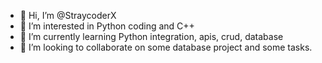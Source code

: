 - 👋 Hi, I’m @StraycoderX
- 👀 I’m interested in Python coding and C++
- 🌱 I’m currently learning Python integration, apis, crud, database
- 💞️ I’m looking to collaborate on some database project and some tasks.

<!---
StraycoderX/StraycoderX is a ✨ special ✨ repository because its `README.md` (this file) appears on your GitHub profile.
You can click the Preview link to take a look at your changes.
--->
